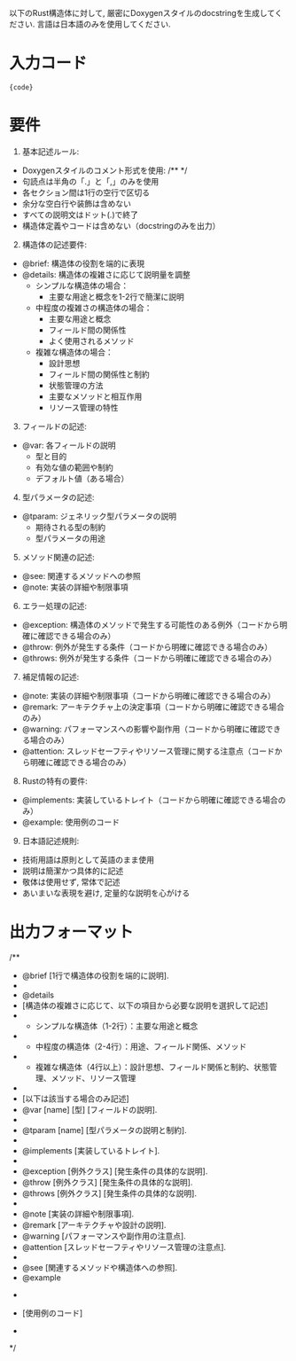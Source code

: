 以下のRust構造体に対して, 厳密にDoxygenスタイルのdocstringを生成してください.
言語は日本語のみを使用してください.

# 入力コード
```
{code}
```

# 要件

1. 基本記述ルール:
- Doxygenスタイルのコメント形式を使用: /**  */
- 句読点は半角の「.」と「,」のみを使用
- 各セクション間は1行の空行で区切る
- 余分な空白行や装飾は含めない
- すべての説明文はドット(.)で終了
- 構造体定義やコードは含めない（docstringのみを出力）

2. 構造体の記述要件:
- @brief: 構造体の役割を端的に表現
- @details: 構造体の複雑さに応じて説明量を調整
    - シンプルな構造体の場合：
        - 主要な用途と概念を1-2行で簡潔に説明
    - 中程度の複雑さの構造体の場合：
        - 主要な用途と概念
        - フィールド間の関係性
        - よく使用されるメソッド
    - 複雑な構造体の場合：
        - 設計思想
        - フィールド間の関係性と制約
        - 状態管理の方法
        - 主要なメソッドと相互作用
        - リソース管理の特性

3. フィールドの記述:
- @var: 各フィールドの説明
    - 型と目的
    - 有効な値の範囲や制約
    - デフォルト値（ある場合）

4. 型パラメータの記述:
- @tparam: ジェネリック型パラメータの説明
    - 期待される型の制約
    - 型パラメータの用途

5. メソッド関連の記述:
- @see: 関連するメソッドへの参照
- @note: 実装の詳細や制限事項

6. エラー処理の記述:
- @exception: 構造体のメソッドで発生する可能性のある例外（コードから明確に確認できる場合のみ）
- @throw: 例外が発生する条件（コードから明確に確認できる場合のみ）
- @throws: 例外が発生する条件（コードから明確に確認できる場合のみ）

7. 補足情報の記述:
- @note: 実装の詳細や制限事項（コードから明確に確認できる場合のみ）
- @remark: アーキテクチャ上の決定事項（コードから明確に確認できる場合のみ）
- @warning: パフォーマンスへの影響や副作用（コードから明確に確認できる場合のみ）
- @attention: スレッドセーフティやリソース管理に関する注意点（コードから明確に確認できる場合のみ）

8. Rustの特有の要件:
- @implements: 実装しているトレイト（コードから明確に確認できる場合のみ）
- @example: 使用例のコード

9. 日本語記述規則:
- 技術用語は原則として英語のまま使用
- 説明は簡潔かつ具体的に記述
- 敬体は使用せず, 常体で記述
- あいまいな表現を避け, 定量的な説明を心がける

# 出力フォーマット

/**
 * @brief [1行で構造体の役割を端的に説明].
 *
 * @details
 * [構造体の複雑さに応じて、以下の項目から必要な説明を選択して記述]
 * - シンプルな構造体（1-2行）：主要な用途と概念
 * - 中程度の構造体（2-4行）：用途、フィールド関係、メソッド
 * - 複雑な構造体（4行以上）：設計思想、フィールド関係と制約、状態管理、メソッド、リソース管理
 *
 * [以下は該当する場合のみ記述]
 * @var [name] [型] [フィールドの説明].
 *
 * @tparam [name] [型パラメータの説明と制約].
 *
 * @implements [実装しているトレイト].
 *
 * @exception [例外クラス] [発生条件の具体的な説明].
 * @throw [例外クラス] [発生条件の具体的な説明].
 * @throws [例外クラス] [発生条件の具体的な説明].
 *
 * @note [実装の詳細や制限事項].
 * @remark [アーキテクチャや設計の説明].
 * @warning [パフォーマンスや副作用の注意点].
 * @attention [スレッドセーフティやリソース管理の注意点].
 *
 * @see [関連するメソッドや構造体への参照].
 * @example
 * ```
 * [使用例のコード]
 * ```
 */
